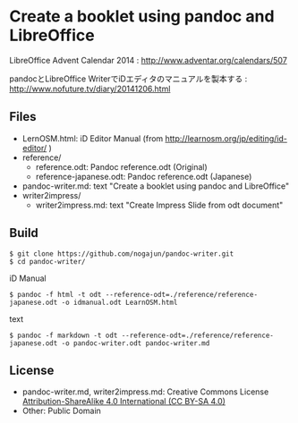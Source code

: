Create a booklet using pandoc and LibreOffice
=============================================

LibreOffice Advent Calendar 2014
: http://www.adventar.org/calendars/507

pandocとLibreOffice WriterでiDエディタのマニュアルを製本する
: http://www.nofuture.tv/diary/20141206.html

Files
-----

- LernOSM.html: iD Editor Manual (from <http://learnosm.org/jp/editing/id-editor/> )
- reference/
	- reference.odt: Pandoc reference.odt (Original)
	- reference-japanese.odt: Pandoc reference.odt (Japanese)
- pandoc-writer.md: text "Create a booklet using pandoc and LibreOffice"
- writer2impress/
	- writer2impress.md: text "Create Impress Slide from odt document"

Build
-----

	$ git clone https://github.com/nogajun/pandoc-writer.git
	$ cd pandoc-writer/

iD Manual

    $ pandoc -f html -t odt --reference-odt=./reference/reference-japanese.odt -o idmanual.odt LearnOSM.html

text

    $ pandoc -f markdown -t odt --reference-odt=./reference/reference-japanese.odt -o pandoc-writer.odt pandoc-writer.md

License
-------

- pandoc-writer.md, writer2impress.md: Creative Commons License [Attribution-ShareAlike 4.0 International (CC BY-SA 4.0)](https://creativecommons.org/licenses/by-sa/4.0/deed.ja)
- Other: Public Domain

